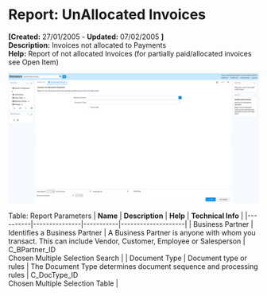 # Report: UnAllocated Invoices

**[Created:** 27/01/2005 - **Updated:** 07/02/2005 **]**  
**Description:** Invoices not allocated to Payments  
**Help:** Report of not allocated Invoices (for partially paid/allocated invoices see Open Item)  

![](/img/docs/manual/UnAllocatedInvoices-Report_iDempiere_v12.0.0.png)

Table: Report Parameters
| **Name** | **Description** | **Help** | **Technical Info** |
|----------|---------------|-----------|--------------------|
| Business Partner | Identifies a Business Partner | A Business Partner is anyone with whom you transact.  This can include Vendor, Customer, Employee or Salesperson | C_BPartner_ID<br/>Chosen Multiple Selection Search | 
| Document Type | Document type or rules | The Document Type determines document sequence and processing rules | C_DocType_ID<br/>Chosen Multiple Selection Table | 


